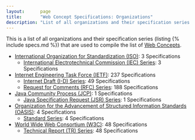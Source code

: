 ```yaml
---
layout:      page
title:       "Web Concept Specifications: Organizations"
description: "List of all organizations and their specification series that are used to compile the list of Web Concepts"
---
```


This is a list of all organizations and their specification series (listing {% include specs.md %}) that are used to compile the list of [Web Concepts](../concepts).

* [International Organization for Standardization (ISO)](ISO/): 3 Specifications
  * [International Electrotechnical Commission (IEC) Series](ISO/IEC/ "Series overview"): 3 Specifications
* [Internet Engineering Task Force (IETF)](IETF/): 237 Specifications
  * [Internet Draft (I-D) Series](IETF/I-D/ "Series overview"): 49 Specifications
  * [Request for Comments (RFC) Series](IETF/RFC/ "Series overview"): 188 Specifications
* [Java Community Process (JCP)](JCP/): 1 Specifications
  * [Java Specification Request (JSR) Series](JCP/JSR/ "Series overview"): 1 Specifications
* [Organization for the Advancement of Structured Information Standards (OASIS)](OASIS/): 4 Specifications
  * [Standard Series](OASIS/standard/ "Series overview"): 4 Specifications
* [World Wide Web Consortium (W3C)](W3C/): 48 Specifications
  * [Technical Report (TR) Series](W3C/TR/ "Series overview"): 48 Specifications
